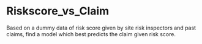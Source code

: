 # Riskscore_vs_Claim
Based on a dummy data of risk score given by site risk inspectors and past claims, find a model which best predicts the claim given risk score.
